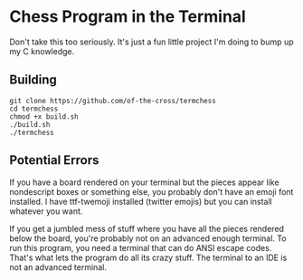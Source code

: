 # Chess Program in the Terminal

Don't take this too seriously. It's just a fun little project I'm doing to bump up my C knowledge.

## Building

```
git clone https://github.com/of-the-cross/termchess
cd termchess
chmod +x build.sh
./build.sh
./termchess
```

## Potential Errors

If you have a board rendered on your terminal but the pieces appear like nondescript boxes or something else, you probably don't have an emoji font installed. I have ttf-twemoji installed (twitter emojis) but you can install whatever you want.

If you get a jumbled mess of stuff where you have all the pieces rendered below the board, you're probably not on an advanced enough terminal. To run this program, you need a terminal that can do ANSI escape codes. That's what lets the program do all its crazy stuff. The terminal to an IDE is not an advanced terminal.
